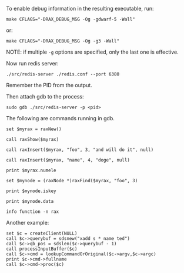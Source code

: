 To enable debug information in the resulting executable, run:
```
make CFLAGS="-DRAX_DEBUG_MSG -Og -gdwarf-5 -Wall"
```
or:
```
make CFLAGS="-DRAX_DEBUG_MSG -Og -g3 -Wall"
```

NOTE: if multiple `-g` options are specified, only the last one is effective.

Now run redis server:
```
./src/redis-server ./redis.conf --port 6380
```

Remember the PID from the output.

Then attach gdb to the process:
```
sudo gdb ./src/redis-server -p <pid>
```

The following are commands running in gdb.
```
set $myrax = raxNew()

call raxShow($myrax)

call raxInsert($myrax, "foo", 3, "and will do it", null)

call raxInsert($myrax, "name", 4, "doge", null)

print $myrax.numele 

set $mynode = (raxNode *)raxFind($myrax, "foo", 3)

print $mynode.iskey 

print $mynode.data

info function -n rax
```

Another example:
```
set $c = createClient(NULL)
call $c->querybuf = sdsnew("xadd s * name ted")
call $c->qb_pos = sdslen($c->querybuf - 1)
call processInputBuffer($c)
call $c->cmd = lookupCommandOrOriginal($c->argv,$c->argc)
print $c->cmd->fullname
call $c->cmd->proc($c)
```